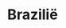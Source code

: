 ---
title: "Brazilië"
introtext: "Brazilië is het grootste land van Zuid-Amerika en is het 5e grootste land ter wereld. Het is een bergachtig land met als hoogste punt de Pico da Neblina in het Amazonegebied met een hoogte van bijna 3.000 meter. De kustlijn van Brazilië is circa 8.000 kilometer lang en bestaat grotendeels uit brede witte en goudbruine zandstranden. In het helderblauwe water rondom Brazilië kan men ideal duiken en surfen. De Braziliaanse bevolking staat erom bekend een uitbundig volk te zijn. Dit is terug te zien aan onder andere het carnaval."
introimage: "https://lh3.googleusercontent.com/9Nbr1QDpBGsFEmKxq5t8XNz9y-Skogi4az0klFS1vAdg-0LWwawphx7HKmpisb7oaBjjY5v7l7Bgwr6Lo6U8i0mKvAlobP96A9q6tV83rJoLYvCx4Uuh_l7QiVOX24YjxEKjqZUufw=w800"
surface: "2.800.000"
inhabitants: "208.000.000"
rate: "4,67"
valuta: "real"
need_to_know_text: "Als Nederlander met een Nederlands paspoort heb je geen visum nodig voor je reis naar Brazilië. Bij aankomst krijg je meestal een stempel voor 30 dagen, blijf je langer dan kun je dit aangeven en krijg je een stempel voor 90 dagen. Als je Brazilië inkomt dan kan er gevraagd worden om een vaccinatiebewijs van gele koorts, draag deze dus altijd bij je (het gele boekje). Ook moet je in het bezit zijn van een paspoort dat minimaal nog 6 maanden geldig is bij aankomst in het land.
\n\n
Als munteenheid gebruikt men de Braziliaanse Reaal. In veel gevallen kun je ook met US Dollars betalen en het is dus altijd verstandig om hier wat van mee te nemen tijdens je reis, mocht je een keer niet aan de lokale munteenheid kunnen komen om wat voor een reden dan ook. In Brazilië wordt vooral de Visa creditkaart geaccepteerd, maar in sommige gevallen ook Mastercard en AMEX.
\n\n
<wistjedat/>
\n\n
Brazilië is het hele jaar door te bezoeken. Echter het gebied van Rio de Janeiro naar het zuiden kent een regenseizoen van oktober tot januari. In het noord-oosten begint de regenperiode al in april, hier kun je beter tussen augustus en december heen gaan. Het regenseizoen in de Amazone duurt van december tot en met februari.
\n\n
Voor Brazilië heb je een gele koorts vaccinatie nodig. Verder zijn er geen verplichte vaccinaties, maar worden DTP en Hepatitis A aanbevolen. Voor een verblijf langer dan 3 maanden worden daarnaast hepatitis B, buiktyfus, rabiës en in sommige gevallen tuberculose aangeraden. Raadpleeg altijd een travelclinic of GGD voor vertrek."
need_to_know_more_text: ""
fact_one_text: "...Rio de Janeiro ooit de hoofdstad van Portugal was? Dit was dan ook meteen de enige Europese hoofdstad buiten Europa."
fact_two_text: ""
bigmac_index: ""
images: "https://lh3.googleusercontent.com/aJap-mp1jUPKZ7TbGmIWxebbf_bxu8szM9JJ55sNCURWZ5gw0Ztqzpzz9qzOpldqpWPZPJ56XUVrJY_qVF6Rra-52EUn5JVfTlyVq7ZFLlhUF4R2MtyT4rVRvhQP6YZxdFa1_fXeCw=w800|https://lh3.googleusercontent.com/vPRLeRSgAiJmeKVbUCyr83RiQMDq5Xz59wbhTeKDym_vFXY9B260DAQfCLES8nAvwROL2WTuIsK4y2m53nH3WWZuzDQW2Y3i1UZRG9WrMvD4a-UzJCcRoBPEXwuhHzBNxQaH7gzu4Q=w800|https://lh3.googleusercontent.com/9L4SQWYpTb78XYlWpJJQRioB9QLKoWU2Y3Ils3akF2OiMFuKNoxy8IQCeCMLE9ojJvBL3mOL381qLn0RodjGyO5qATR3Pdo1NuSRRF5rqv1FxyhvUdrbtf_DeY_3D_1OpRM5yPQt7Q=w800|https://lh3.googleusercontent.com/GJURoWrCf9A3u0Lt_DOiNM7woeeOm0hnDmeJ6Ii8YcfPxWng3-Cmu3Rt5RuIQljSN3M1oeDiHwY7bJKySdIDMeVYkuhm9Ty56nPZgQ6c6p-nDPlBlqEIQBlVs-dvvqQd_fYFrORPxg=w800"
flight_button_title: "Check vluchtprijzen Brazilië"
flight_button_url: "https://lt45.net/c/?si=11986&li=1528136&wi=335922&ws=&dl=transport%2Fflights%2Fnl%2Fbr%2F%3Flocale%3Dnl-NL%26currency%3DEUR%26market%3DNL"
inspiration_url: "https://partner.bol.com/click/click?p=2&t=url&s=1025999&f=TXL&url=https%3A%2F%2Fwww.bol.com%2Fnl%2Ff%2Flonely-planet-brazil%2F38556656%2F&name=Lonely%20Planet%20Brazil%2C%20Lonely%20Planet"
country_code: "br"
hotels_url: "https://www.booking.com/country/br.nl.html?aid=1837623"
---